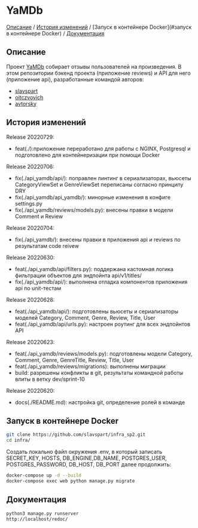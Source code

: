 # YaMDb

[Описание](#описание) /
[История изменений](#история_изменений) /
[Запуск в контейнере Docker](#запуск в контейнере Docker) /
[Документация](#документация)


## Описание
Проект [YaMDb](https://github.com/slavspart/infra_sp2) собирает отзывы пользователей на произведения. В этом репозитории бэкенд проекта (приложение reviews) и API для него (приложение api), разработанные командой авторов:

* <a href="https://github.com/slavspart" target="_blank">slavspart</a>
* <a href="https://github.com/oitczvovich" target="_blank">oitczvovich</a>
* <a href="https://github.com/avtorsky" target="_blank">avtorsky</a>

## История изменений
Release 20220729:
- feat(./):приложение переработано для работы с NGINX, Postgresql и подготовлено для контейнеризации при помощи Docker

Release 20220706:
* fix(./api_yamdb/api/): поправлен линтинг в сериализаторах, вьюсеты CategoryViewSet и GenreViewSet переписаны согласно принципу DRY 
* fix(./api_yamdb/api_yamdb/): минорные изменения в конфиге settings.py
* fix(./api_yamdb/reviews/models.py): внесены правки в модели Comment и Review

Release 20220704:
* fix(./api_yamdb/): внесены правки в приложения api и reviews по результатам code reivew

Release 20220630:
* feat(./api_yamdb/api/filters.py): поддержана кастомная логика фильтрации объектов для эндпойнта api/v1/titles/
* fix(./api_yamdb/api/): выполнена отладка компонентов приложения api по unit-тестам

Release 20220628:
* feat(./api_yamdb/api/): подготовлены вьюсеты и сериализаторы моделей Category, Comment, Genre, Review, Title, User
* feat(./api_yamdb/api/urls.py): настроен роутинг для всех эндпойнтов API

Release 20220623:
* feat(./api_yamdb/reviews/models.py): подготовлены модели Category, Comment, Genre, GenreTitle, Review, Title, User
* feat(./api_yamdb/reviews/migrations): выполнены миграции
* build: разрешены конфликты в git, результаты командной работы влиты в ветку dev/sprint-10

Release 20220620:
* docs(./README.md): настройка git, определение ролей в команде

## Запуск в контейнере Docker

```bash
git clone https://github.com/slavspart/infra_sp2.git
cd infra/
```

Создать локально файл окружения .env, в который записать SECRET_KEY, HOSTS, DB_ENGINE,DB_NAME, POSTGRES_USER, POSTGRES_PASSWORD, DB_HOST, DB_PORT далее продолжить:

```bash
docker-compose up -d --build
docker-compose exec web python manage.py migrate
```

## Документация

```bash
python3 manage.py runserver
http://localhost/redoc/
```
